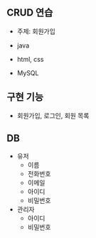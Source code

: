 ## CRUD 연습 

* 주제: 회원가입 

* java
* html, css
* MySQL

## 구현 기능 
* 회원가입, 로그인, 회원 목록

## DB
* 유저 
  * 이름
  * 전화번호 
  * 이메일 
  * 아이디
  * 비밀번호 
* 관리자 
  * 아이디 
  * 비밀번호
